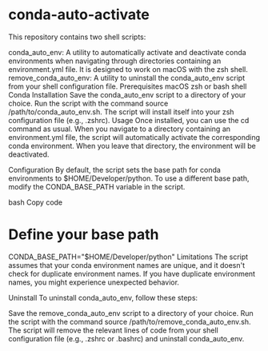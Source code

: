 # conda-auto-activate

This repository contains two shell scripts:

conda_auto_env: A utility to automatically activate and deactivate conda environments when navigating through directories containing an environment.yml file. It is designed to work on macOS with the zsh shell.
remove_conda_auto_env: A utility to uninstall the conda_auto_env script from your shell configuration file.
Prerequisites
macOS
zsh or bash shell
Conda
Installation
Save the conda_auto_env script to a directory of your choice.
Run the script with the command source /path/to/conda_auto_env.sh.
The script will install itself into your zsh configuration file (e.g., .zshrc).
Usage
Once installed, you can use the cd command as usual. When you navigate to a directory containing an environment.yml file, the script will automatically activate the corresponding conda environment. When you leave that directory, the environment will be deactivated.

Configuration
By default, the script sets the base path for conda environments to $HOME/Developer/python. To use a different base path, modify the CONDA_BASE_PATH variable in the script.

bash
Copy code
# Define your base path
CONDA_BASE_PATH="$HOME/Developer/python"
Limitations
The script assumes that your conda environment names are unique, and it doesn't check for duplicate environment names. If you have duplicate environment names, you might experience unexpected behavior.

Uninstall
To uninstall conda_auto_env, follow these steps:

Save the remove_conda_auto_env script to a directory of your choice.
Run the script with the command source /path/to/remove_conda_auto_env.sh.
The script will remove the relevant lines of code from your shell configuration file (e.g., .zshrc or .bashrc) and uninstall conda_auto_env.